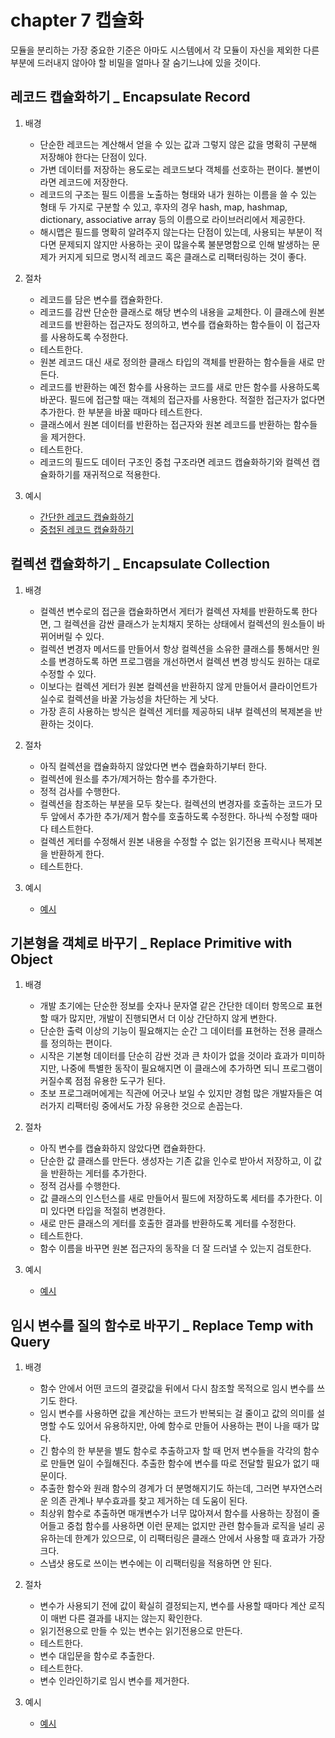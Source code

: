 # chapter 7 캡슐화

모듈을 분리하는 가장 중요한 기준은 아마도 시스템에서 각 모듈이 자신을 제외한 다른 부분에 드러내지 않아야 할 비밀을 얼마나 잘 숨기느냐에 있을 것이다.

## 레코드 캡슐화하기 \_ Encapsulate Record

1. 배경

   - 단순한 레코드는 계산해서 얻을 수 있는 값과 그렇지 않은 값을 명확히 구분해 저장해야 한다는 단점이 있다.
   - 가변 데이터를 저장하는 용도로는 레코드보다 객체를 선호하는 편이다. 불변이라면 레코드에 저장한다.
   - 레코드의 구조는 필드 이름을 노출하는 형태와 내가 원하는 이름을 쓸 수 있는 형태 두 가지로 구분할 수 있고, 후자의 경우 hash, map, hashmap, dictionary, associative array 등의 이름으로 라이브러리에서 제공한다.
   - 해시맵은 필드를 명확히 알려주지 않는다는 단점이 있는데, 사용되는 부분이 적다면 문제되지 않지만 사용하는 곳이 많을수록 불분명함으로 인해 발생하는 문제가 커지게 되므로 명시적 레코드 혹은 클래스로 리팩터링하는 것이 좋다.

2. 절차

   - 레코드를 담은 변수를 캡슐화한다.
   - 레코드를 감싼 단순한 클래스로 해당 변수의 내용을 교체한다. 이 클래스에 원본 레코드를 반환하는 접근자도 정의하고, 변수를 캡슐화하는 함수들이 이 접근자를 사용하도록 수정한다.
   - 테스트한다.
   - 원본 레코드 대신 새로 정의한 클래스 타입의 객체를 반환하는 함수들을 새로 만든다.
   - 레코드를 반환하는 예전 함수를 사용하는 코드를 새로 만든 함수를 사용하도록 바꾼다. 필드에 접근할 때는 객체의 접근자를 사용한다. 적절한 접근자가 없다면 추가한다. 한 부분을 바꿀 때마다 테스트한다.
   - 클래스에서 원본 데이터를 반환하는 접근자와 원본 레코드를 반환하는 함수들을 제거한다.
   - 테스트한다.
   - 레코드의 필드도 데이터 구조인 중첩 구조라면 레코드 캡슐화하기와 컬렉션 캡슐화하기를 재귀적으로 적용한다.

3. 예시

   - [간단한 레코드 캡슐화하기](ex_7_1/1.js)
   - [중첩된 레코드 캡슐화하기](ex_7_1/2.js)

## 컬렉션 캡슐화하기 \_ Encapsulate Collection

1. 배경

   - 컬렉션 변수로의 접근을 캡슐화하면서 게터가 컬렉션 자체를 반환하도록 한다면, 그 컬렉션을 감싼 클래스가 눈치채지 못하는 상태에서 컬렉션의 원소들이 바뀌어버릴 수 있다.
   - 컬렉션 변경자 메서드를 만들어서 항상 컬렉션을 소유한 클래스를 통해서만 원소를 변경하도록 하면 프로그램을 개선하면서 컬렉션 변경 방식도 원하는 대로 수정할 수 있다.
   - 이보다는 컬렉션 게터가 원본 컬렉션을 반환하지 않게 만들어서 클라이언트가 실수로 컬렉션을 바꿀 가능성을 차단하는 게 낫다.
   - 가장 흔히 사용하는 방식은 컬렉션 게터를 제공하되 내부 컬렉션의 복제본을 반환하는 것이다.

2. 절차

   - 아직 컬렉션을 캡슐화하지 않았다면 변수 캡슐화하기부터 한다.
   - 컬렉션에 원소를 추가/제거하는 함수를 추가한다.
   - 정적 검사를 수행한다.
   - 컬렉션을 참조하는 부분을 모두 찾는다. 컬렉션의 변경자를 호출하는 코드가 모두 앞에서 추가한 추가/제거 함수를 호출하도록 수정한다. 하나씩 수정할 때마다 테스트한다.
   - 컬렉션 게터를 수정해서 원본 내용을 수정할 수 없는 읽기전용 프락시나 복제본을 반환하게 한다.
   - 테스트한다.

3. 예시

   - [예시](ex_7_2/1.js)

## 기본형을 객체로 바꾸기 \_ Replace Primitive with Object

1. 배경

   - 개발 초기에는 단순한 정보를 숫자나 문자열 같은 간단한 데이터 항목으로 표현할 때가 많지만, 개발이 진행되면서 더 이상 간단하지 않게 변한다.
   - 단순한 출력 이상의 기능이 필요해지는 순간 그 데이터를 표현하는 전용 클래스를 정의하는 편이다.
   - 시작은 기본형 데이터를 단순히 감싼 것과 큰 차이가 없을 것이라 효과가 미미하지만, 나중에 특별한 동작이 필요해지면 이 클래스에 추가하면 되니 프로그램이 커질수록 점점 유용한 도구가 된다.
   - 초보 프로그래머에게는 직관에 어긋나 보일 수 있지만 경험 많은 개발자들은 여러가지 리팩터링 중에서도 가장 유용한 것으로 손꼽는다.

2. 절차

   - 아직 변수를 캡슐화하지 않았다면 캡슐화한다.
   - 단순한 값 클래스를 만든다. 생성자는 기존 값을 인수로 받아서 저장하고, 이 값을 반환하는 게터를 추가한다.
   - 정적 검사를 수행한다.
   - 값 클래스의 인스턴스를 새로 만들어서 필드에 저장하도록 세터를 추가한다. 이미 있다면 타입을 적절히 변경한다.
   - 새로 만든 클래스의 게터를 호출한 결과를 반환하도록 게터를 수정한다.
   - 테스트한다.
   - 함수 이름을 바꾸면 원본 접근자의 동작을 더 잘 드러낼 수 있는지 검토한다.

3. 예시

   - [예시](ex_7_3/1.js)

## 임시 변수를 질의 함수로 바꾸기 \_ Replace Temp with Query

1. 배경

   - 함수 안에서 어떤 코드의 결괏값을 뒤에서 다시 참조할 목적으로 임시 변수를 쓰기도 한다.
   - 임시 변수를 사용하면 값을 계산하는 코드가 반복되는 걸 줄이고 값의 의미를 설명할 수도 있어서 유용하지만, 아예 함수로 만들어 사용하는 편이 나을 때가 많다.
   - 긴 함수의 한 부분을 별도 함수로 추출하고자 할 때 먼저 변수들을 각각의 함수로 만들면 일이 수월해진다. 추출한 함수에 변수를 따로 전달할 필요가 없기 때문이다.
   - 추출한 함수와 원래 함수의 경계가 더 분명해지기도 하는데, 그러면 부자연스러운 의존 관계나 부수효과를 찾고 제거하는 데 도움이 된다.
   - 최상위 함수로 추출하면 매개변수가 너무 많아져서 함수를 사용하는 장점이 줄어들고 중첩 함수를 사용하면 이런 문제는 없지만 관련 함수들과 로직을 널리 공유하는데 한계가 있으므로, 이 리팩터링은 클래스 안에서 사용할 때 효과가 가장 크다.
   - 스냅샷 용도로 쓰이는 변수에는 이 리팩터링을 적용하면 안 된다.

2. 절차

   - 변수가 사용되기 전에 값이 확실히 결정되는지, 변수를 사용할 때마다 계산 로직이 매번 다른 결과를 내지는 않는지 확인한다.
   - 읽기전용으로 만들 수 있는 변수는 읽기전용으로 만든다.
   - 테스트한다.
   - 변수 대입문을 함수로 추출한다.
   - 테스트한다.
   - 변수 인라인하기로 임시 변수를 제거한다.

3. 예시

   - [예시](ex_7_4/1.js)
